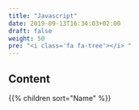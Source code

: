 ```yaml
---
title: "Javascript"
date: 2019-09-13T16:34:03+02:00
draft: false
weight: 50
pre: "<i class='fa fa-tree'></i> "
---
```


## Content

{{% children sort="Name" %}}
